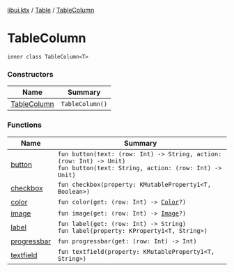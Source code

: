 [libui.ktx](../../README.md) / [Table](../README.md) / [TableColumn](README.md)

# TableColumn

`inner class TableColumn<T>`

### Constructors

| Name | Summary |
|---|---|
| [TableColumn](-table-column.md) | `TableColumn()` |

### Functions

| Name | Summary |
|---|---|
| [button](button.md) | `fun button(text: (row: Int) -> String, action: (row: Int) -> Unit)`<br>`fun button(text: String, action: (row: Int) -> Unit)` |
| [checkbox](checkbox.md) | `fun checkbox(property: KMutableProperty1<T, Boolean>)` |
| [color](color.md) | `fun color(get: (row: Int) -> `[`Color`](../../../libui.ktx.draw/-color/README.md)`?)` |
| [image](image.md) | `fun image(get: (row: Int) -> `[`Image`](../../../libui.ktx.draw/-image/README.md)`?)` |
| [label](label.md) | `fun label(get: (row: Int) -> String)`<br>`fun label(property: KProperty1<T, String>)` |
| [progressbar](progressbar.md) | `fun progressbar(get: (row: Int) -> Int)` |
| [textfield](textfield.md) | `fun textfield(property: KMutableProperty1<T, String>)` |
